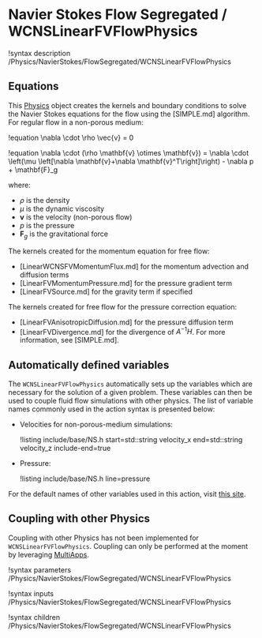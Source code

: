 # Navier Stokes Flow Segregated / WCNSLinearFVFlowPhysics

!syntax description /Physics/NavierStokes/FlowSegregated/WCNSLinearFVFlowPhysics

## Equations

This [Physics](Physics/index.md) object creates the kernels and boundary conditions to solve the Navier Stokes equations for the flow
using the [SIMPLE.md] algorithm.
For regular flow in a non-porous medium:

!equation
\nabla \cdot \rho \vec{v} = 0

!equation
\nabla \cdot (\rho \mathbf{v} \otimes \mathbf{v}) = \nabla \cdot \left(\mu \left[\nabla \mathbf{v}+\nabla \mathbf{v}^T\right]\right) - \nabla p + \mathbf{F}_g

where:

- $\rho$ is the density
- $\mu$ is the dynamic viscosity
- $\mathbf{v}$ is the velocity (non-porous flow)
- $p$ is the pressure
- $\mathbf{F}_g$ is the gravitational force

The kernels created for the momentum equation for free flow:

- [LinearWCNSFVMomentumFlux.md] for the momentum advection and diffusion terms
- [LinearFVMomentumPressure.md] for the pressure gradient term
- [LinearFVSource.md] for the gravity term if specified


The kernels created for free flow for the pressure correction equation:

- [LinearFVAnisotropicDiffusion.md] for the pressure diffusion term
- [LinearFVDivergence.md] for the divergence of $A^{-1}H$. For more information, see [SIMPLE.md].


## Automatically defined variables

The `WCNSLinearFVFlowPhysics` automatically sets up the variables which are
necessary for the solution of a given problem. These variables can then be used
to couple fluid flow simulations with other physics. The list of variable names
commonly used in the action syntax is presented below:

- Velocities for non-porous-medium simulations:

  !listing include/base/NS.h start=std::string velocity_x end=std::string velocity_z include-end=true

- Pressure:

  !listing include/base/NS.h line=pressure

For the default names of other variables used in this action, visit [this site](include/base/NS.h).


## Coupling with other Physics

Coupling with other Physics has not been implemented for `WCNSLinearFVFlowPhysics`.
Coupling can only be performed at the moment by leveraging [MultiApps](syntax/MultiApps/index.md).

!syntax parameters /Physics/NavierStokes/FlowSegregated/WCNSLinearFVFlowPhysics

!syntax inputs /Physics/NavierStokes/FlowSegregated/WCNSLinearFVFlowPhysics

!syntax children /Physics/NavierStokes/FlowSegregated/WCNSLinearFVFlowPhysics

